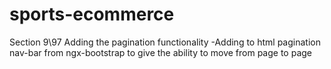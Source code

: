 # sports-ecommerce

Section 9\97 Adding the pagination functionality
-Adding to html pagination nav-bar from ngx-bootstrap
to give the ability to move from page to page








